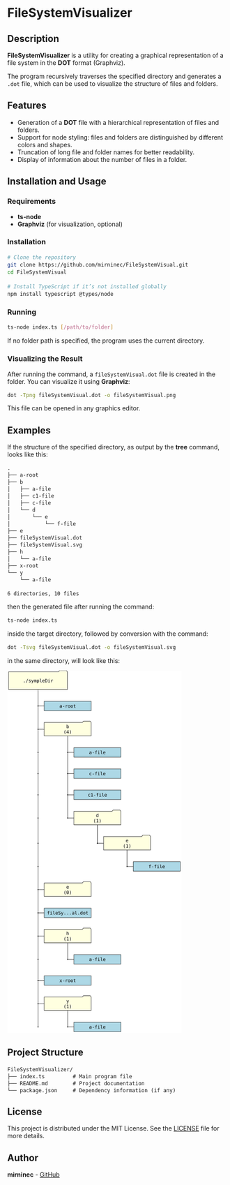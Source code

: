# FileSystemVisualizer

## Description

**FileSystemVisualizer** is a utility for creating a graphical representation of a file system in the **DOT** format (Graphviz).

The program recursively traverses the specified directory and generates a `.dot` file, which can be used to visualize the structure of files and folders.

## Features

-   Generation of a **DOT** file with a hierarchical representation of files and folders.
-   Support for node styling: files and folders are distinguished by different colors and shapes.
-   Truncation of long file and folder names for better readability.
-   Display of information about the number of files in a folder.

## Installation and Usage

### Requirements

-   **ts-node**
-   **Graphviz** (for visualization, optional)

### Installation

```sh
# Clone the repository
git clone https://github.com/mirninec/FileSystemVisual.git
cd FileSystemVisual

# Install TypeScript if it’s not installed globally
npm install typescript @types/node
```

### Running

```sh
ts-node index.ts [/path/to/folder]
```

If no folder path is specified, the program uses the current directory.

### Visualizing the Result

After running the command, a `fileSystemVisual.dot` file is created in the folder. You can visualize it using **Graphviz**:

```sh
dot -Tpng fileSystemVisual.dot -o fileSystemVisual.png
```

This file can be opened in any graphics editor.

## Examples

If the structure of the specified directory, as output by the **tree** command, looks like this:

```
.
├── a-root
├── b
│   ├── a-file
│   ├── c1-file
│   ├── c-file
│   └── d
│       └── e
│           └── f-file
├── e
├── fileSystemVisual.dot
├── fileSystemVisual.svg
├── h
│   └── a-file
├── x-root
└── y
    └── a-file

6 directories, 10 files
```

then the generated file after running the command:

```bash
ts-node index.ts
```

inside the target directory, followed by conversion with the command:

```bash
dot -Tsvg fileSystemVisual.dot -o fileSystemVisual.svg
```

in the same directory, will look like this:

<img src="./fileSystemVisual.svg" alt="Alt text" width="400" />

## Project Structure

```
FileSystemVisualizer/
├── index.ts         # Main program file
├── README.md        # Project documentation
└── package.json     # Dependency information (if any)
```

## License

This project is distributed under the MIT License. See the [LICENSE](LICENSE) file for more details.

## Author

**mirninec** - [GitHub](https://github.com/mirninec)
